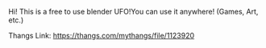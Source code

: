 Hi! This is a free to use blender UFO!You can use it anywhere! (Games, Art, etc.)

Thangs Link: https://thangs.com/mythangs/file/1123920
